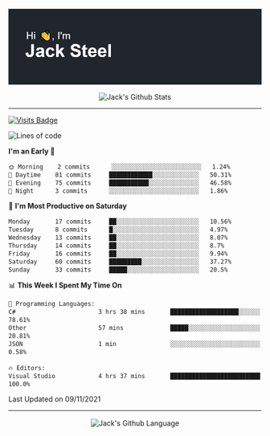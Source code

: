<p align="center">
  <img align="center" src="https://github.com/JackSteel97/JackSteel97/blob/main/header.png?raw=true" alt="Hi, I'm Jack Steel" /> 
 </p>
<p align="center">
 <img align="center" src="https://github-readme-stats.vercel.app/api?username=jacksteel97&show_icons=true&count_private=true&theme=dracula" alt="Jack's Github Stats" /> 
</p>

<hr/>

[![Visits Badge](https://badges.pufler.dev/visits/JackSteel97/JackSteel97?color=blue&label=Profile%20Visits)](https://github.com/JackSteel97)
<!--START_SECTION:waka-->
![Lines of code](https://img.shields.io/badge/From%20Hello%20World%20I%27ve%20Written-1.4%20million%20lines%20of%20code-blue)

**I'm an Early 🐤** 

```text
🌞 Morning    2 commits      ░░░░░░░░░░░░░░░░░░░░░░░░░   1.24% 
🌆 Daytime    81 commits     ████████████░░░░░░░░░░░░░   50.31% 
🌃 Evening    75 commits     ███████████░░░░░░░░░░░░░░   46.58% 
🌙 Night      3 commits      ░░░░░░░░░░░░░░░░░░░░░░░░░   1.86%

```
📅 **I'm Most Productive on Saturday** 

```text
Monday       17 commits     ██░░░░░░░░░░░░░░░░░░░░░░░   10.56% 
Tuesday      8 commits      █░░░░░░░░░░░░░░░░░░░░░░░░   4.97% 
Wednesday    13 commits     ██░░░░░░░░░░░░░░░░░░░░░░░   8.07% 
Thursday     14 commits     ██░░░░░░░░░░░░░░░░░░░░░░░   8.7% 
Friday       16 commits     ██░░░░░░░░░░░░░░░░░░░░░░░   9.94% 
Saturday     60 commits     █████████░░░░░░░░░░░░░░░░   37.27% 
Sunday       33 commits     █████░░░░░░░░░░░░░░░░░░░░   20.5%

```


📊 **This Week I Spent My Time On** 

```text
💬 Programming Languages: 
C#                       3 hrs 38 mins       ███████████████████░░░░░░   78.61% 
Other                    57 mins             █████░░░░░░░░░░░░░░░░░░░░   20.81% 
JSON                     1 min               ░░░░░░░░░░░░░░░░░░░░░░░░░   0.58%

🔥 Editors: 
Visual Studio            4 hrs 37 mins       █████████████████████████   100.0%

```


 Last Updated on 09/11/2021
<!--END_SECTION:waka-->

<hr/>

<p align="center">
    <img align="center" src="https://github-readme-stats.vercel.app/api/top-langs/?username=jacksteel97&langs_count=10&layout=compact&theme=dracula" alt="Jack's Github Language" /> 
</p>
